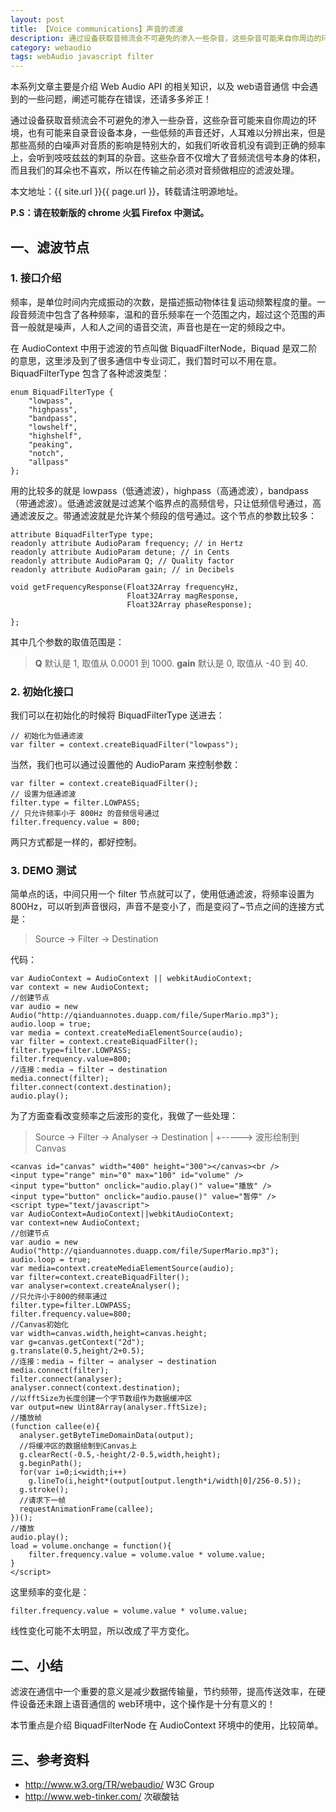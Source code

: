 ```yaml
---
layout: post
title: 【Voice communications】声音的滤波
description: 通过设备获取音频流会不可避免的渗入一些杂音，这些杂音可能来自你周边的环境，也有可能来自录音设备本身，一些低频的声音还好，人耳难以分辨出来，但是那些高频的白噪声对音质的影响是特别大的，如我们听收音机没有调到正确的频率上，会听到吱吱兹兹的刺耳的杂音。
category: webaudio
tags: webAudio javascript filter
---
```


本系列文章主要是介绍 Web Audio API 的相关知识，以及 web语音通信 中会遇到的一些问题，阐述可能存在错误，还请多多斧正！

通过设备获取音频流会不可避免的渗入一些杂音，这些杂音可能来自你周边的环境，也有可能来自录音设备本身，一些低频的声音还好，人耳难以分辨出来，但是那些高频的白噪声对音质的影响是特别大的，如我们听收音机没有调到正确的频率上，会听到吱吱兹兹的刺耳的杂音。这些杂音不仅增大了音频流信号本身的体积，而且我们的耳朵也不喜欢，所以在传输之前必须对音频做相应的滤波处理。

本文地址：{{ site.url }}{{ page.url }}，转载请注明源地址。

**P.S：请在较新版的 chrome 火狐 Firefox 中测试。**

## 一、滤波节点

### 1. 接口介绍

频率，是单位时间内完成振动的次数，是描述振动物体往复运动频繁程度的量。一段音频流中包含了各种频率，温和的音乐频率在一个范围之内，超过这个范围的声音一般就是噪声，人和人之间的语音交流，声音也是在一定的频段之中。

在 AudioContext 中用于滤波的节点叫做 BiquadFilterNode，Biquad 是双二阶的意思，这里涉及到了很多通信中专业词汇，我们暂时可以不用在意。BiquadFilterType 包含了各种滤波类型：

	enum BiquadFilterType {
	    "lowpass",
	    "highpass",
	    "bandpass",
	    "lowshelf",
	    "highshelf",
	    "peaking",
	    "notch",
	    "allpass"
	};

用的比较多的就是 lowpass（低通滤波），highpass（高通滤波），bandpass（带通滤波）。低通滤波就是过滤某个临界点的高频信号，只让低频信号通过，高通滤波反之。带通滤波就是允许某个频段的信号通过。这个节点的参数比较多：

    
	attribute BiquadFilterType type;
	readonly attribute AudioParam frequency; // in Hertz
	readonly attribute AudioParam detune; // in Cents
	readonly attribute AudioParam Q; // Quality factor
	readonly attribute AudioParam gain; // in Decibels

	void getFrequencyResponse(Float32Array frequencyHz,
	                          Float32Array magResponse,
	                          Float32Array phaseResponse);

	};

其中几个参数的取值范围是：

>	**Q**
>	默认是 1, 取值从 0.0001 到 1000.
>	**gain**
>	默认是 0, 取值从 -40 到 40.

### 2. 初始化接口

我们可以在初始化的时候将 BiquadFilterType 送进去：

	// 初始化为低通滤波
	var filter = context.createBiquadFilter("lowpass");

当然，我们也可以通过设置他的 AudioParam 来控制参数：

	var filter = context.createBiquadFilter();
	// 设置为低通滤波
	filter.type = filter.LOWPASS;
	// 只允许频率小于 800Hz 的音频信号通过
	filter.frequency.value = 800;

两只方式都是一样的，都好控制。

### 3. DEMO 测试

简单点的话，中间只用一个 filter 节点就可以了，使用低通滤波，将频率设置为 800Hz，可以听到声音很闷，声音不是变小了，而是变闷了~节点之间的连接方式是：

> Source -> Filter -> Destination

代码：

	var AudioContext = AudioContext || webkitAudioContext;
	var context = new AudioContext;
	//创建节点
	var audio = new Audio("http://qianduannotes.duapp.com/file/SuperMario.mp3");
	audio.loop = true;
	var media = context.createMediaElementSource(audio);
	var filter = context.createBiquadFilter();
	filter.type=filter.LOWPASS;
	filter.frequency.value=800;
	//连接：media → filter → destination
	media.connect(filter);
	filter.connect(context.destination);
	audio.play();

为了方面查看改变频率之后波形的变化，我做了一些处理：

> Source -> Filter -> Analyser -> Destination
>                        |
>                        +-----> 波形绘制到 Canvas


	<canvas id="canvas" width="400" height="300"></canvas><br />
	<input type="range" min="0" max="100" id="volume" />
	<input type="button" onclick="audio.play()" value="播放" />
	<input type="button" onclick="audio.pause()" value="暂停" />
	<script type="text/javascript">
	var AudioContext=AudioContext||webkitAudioContext;
	var context=new AudioContext;
	//创建节点
	var audio = new Audio("http://qianduannotes.duapp.com/file/SuperMario.mp3");
	audio.loop = true;
	var media=context.createMediaElementSource(audio);
	var filter=context.createBiquadFilter();
	var analyser=context.createAnalyser();
	//只允许小于800的频率通过
	filter.type=filter.LOWPASS;
	filter.frequency.value=800;
	//Canvas初始化
	var width=canvas.width,height=canvas.height;
	var g=canvas.getContext("2d");
	g.translate(0.5,height/2+0.5);
	//连接：media → filter → analyser → destination
	media.connect(filter);
	filter.connect(analyser);
	analyser.connect(context.destination);
	//以fftSize为长度创建一个字节数组作为数据缓冲区
	var output=new Uint8Array(analyser.fftSize);
	//播放帧
	(function callee(e){
	  analyser.getByteTimeDomainData(output);
	  //将缓冲区的数据绘制到Canvas上
	  g.clearRect(-0.5,-height/2-0.5,width,height);
	  g.beginPath();
	  for(var i=0;i<width;i++)
	    g.lineTo(i,height*(output[output.length*i/width|0]/256-0.5));
	  g.stroke();
	  //请求下一帧
	  requestAnimationFrame(callee);
	})();
	//播放
	audio.play();
	load = volume.onchange = function(){
	    filter.frequency.value = volume.value * volume.value;
	}
	</script>

这里频率的变化是：

	filter.frequency.value = volume.value * volume.value;

线性变化可能不太明显，所以改成了平方变化。

## 二、小结

滤波在通信中一个重要的意义是减少数据传输量，节约频带，提高传送效率，在硬件设备还未跟上语音通信的 web环境中，这个操作是十分有意义的！

本节重点是介绍 BiquadFilterNode 在 AudioContext 环境中的使用，比较简单。

## 三、参考资料

- <http://www.w3.org/TR/webaudio/> W3C Group
- <http://www.web-tinker.com/> 次碳酸钴